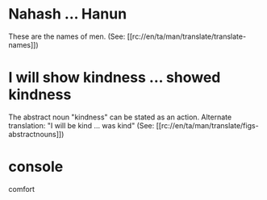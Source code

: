 # Nahash ... Hanun

These are the names of men. (See: [[rc://en/ta/man/translate/translate-names]])

# I will show kindness ... showed kindness

The abstract noun "kindness" can be stated as an action. Alternate translation: "I will be kind ... was kind" (See: [[rc://en/ta/man/translate/figs-abstractnouns]])

# console

comfort


